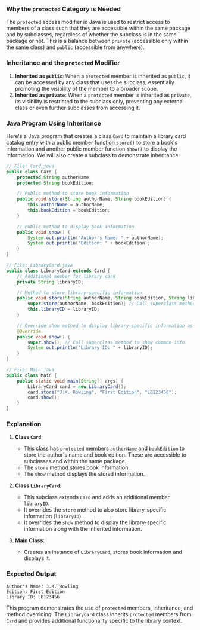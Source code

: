### Why the `protected` Category is Needed

The `protected` access modifier in Java is used to restrict access to members of a class such that they are accessible within the same package and by subclasses, regardless of whether the subclass is in the same package or not. This is a balance between `private` (accessible only within the same class) and `public` (accessible from anywhere).

### Inheritance and the `protected` Modifier

1. **Inherited as `public`**: When a `protected` member is inherited as `public`, it can be accessed by any class that uses the subclass, essentially promoting the visibility of the member to a broader scope.
2. **Inherited as `private`**: When a `protected` member is inherited as `private`, its visibility is restricted to the subclass only, preventing any external class or even further subclasses from accessing it.

### Java Program Using Inheritance

Here's a Java program that creates a class `Card` to maintain a library card catalog entry with a public member function `store()` to store a book's information and another public member function `show()` to display the information. We will also create a subclass to demonstrate inheritance.

```java
// File: Card.java
public class Card {
    protected String authorName;
    protected String bookEdition;

    // Public method to store book information
    public void store(String authorName, String bookEdition) {
        this.authorName = authorName;
        this.bookEdition = bookEdition;
    }

    // Public method to display book information
    public void show() {
        System.out.println("Author's Name: " + authorName);
        System.out.println("Edition: " + bookEdition);
    }
}

// File: LibraryCard.java
public class LibraryCard extends Card {
    // Additional member for library card
    private String libraryID;

    // Method to store library-specific information
    public void store(String authorName, String bookEdition, String libraryID) {
        super.store(authorName, bookEdition); // Call superclass method to store common info
        this.libraryID = libraryID;
    }

    // Override show method to display library-specific information as well
    @Override
    public void show() {
        super.show(); // Call superclass method to show common info
        System.out.println("Library ID: " + libraryID);
    }
}

// File: Main.java
public class Main {
    public static void main(String[] args) {
        LibraryCard card = new LibraryCard();
        card.store("J.K. Rowling", "First Edition", "LB123456");
        card.show();
    }
}
```

### Explanation

1. **Class `Card`**:

   - This class has `protected` members `authorName` and `bookEdition` to store the author's name and book edition. These are accessible to subclasses and within the same package.
   - The `store` method stores book information.
   - The `show` method displays the stored information.

2. **Class `LibraryCard`**:

   - This subclass extends `Card` and adds an additional member `libraryID`.
   - It overrides the `store` method to also store library-specific information (`libraryID`).
   - It overrides the `show` method to display the library-specific information along with the inherited information.

3. **Main Class**:
   - Creates an instance of `LibraryCard`, stores book information and displays it.

### Expected Output

```
Author's Name: J.K. Rowling
Edition: First Edition
Library ID: LB123456
```

This program demonstrates the use of `protected` members, inheritance, and method overriding. The `LibraryCard` class inherits `protected` members from `Card` and provides additional functionality specific to the library context.
